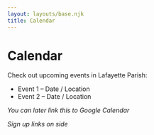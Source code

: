 ```yaml
---
layout: layouts/base.njk
title: Calendar
---
```


# Calendar

Check out upcoming events in Lafayette Parish:

- Event 1 – Date / Location  
- Event 2 – Date / Location  

*You can later link this to Google Calendar*

*Sign up links on side*
